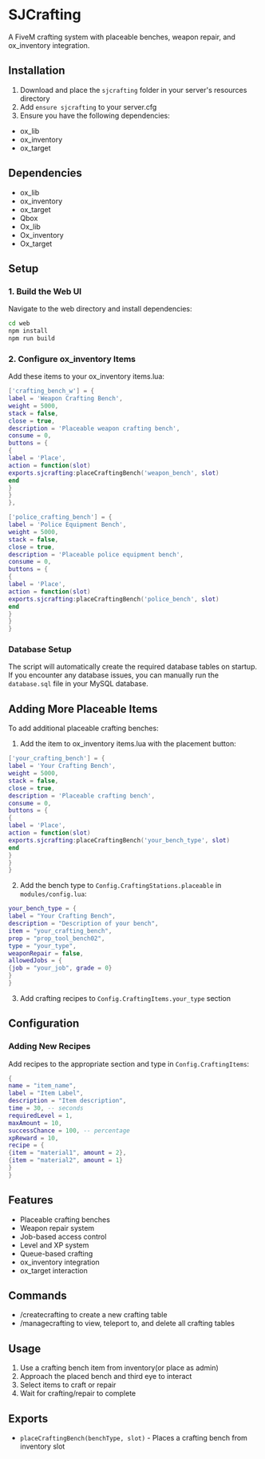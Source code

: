 # SJCrafting

A FiveM crafting system with placeable benches, weapon repair, and ox_inventory integration.

## Installation

1. Download and place the `sjcrafting` folder in your server's resources directory
2. Add `ensure sjcrafting` to your server.cfg
3. Ensure you have the following dependencies:
- ox_lib
- ox_inventory
- ox_target

## Dependencies

- ox_lib
- ox_inventory  
- ox_target
- Qbox
- Ox_lib
- Ox_inventory  
- Ox_target

## Setup

### 1. Build the Web UI

Navigate to the web directory and install dependencies:

```bash
cd web
npm install
npm run build
```

### 2. Configure ox_inventory Items

Add these items to your ox_inventory items.lua:

```lua
['crafting_bench_w'] = {
label = 'Weapon Crafting Bench',
weight = 5000,
stack = false,
close = true,
description = 'Placeable weapon crafting bench',
consume = 0,
buttons = {
{
label = 'Place',
action = function(slot)
exports.sjcrafting:placeCraftingBench('weapon_bench', slot)
end
}
}
},

['police_crafting_bench'] = {
label = 'Police Equipment Bench', 
weight = 5000,
stack = false,
close = true,
description = 'Placeable police equipment bench',
consume = 0,
buttons = {
{
label = 'Place',
action = function(slot)
exports.sjcrafting:placeCraftingBench('police_bench', slot)
end
}
}
}
```

### Database Setup

The script will automatically create the required database tables on startup. If you encounter any database issues, you can manually run the `database.sql` file in your MySQL database.

## Adding More Placeable Items

To add additional placeable crafting benches:

1. Add the item to ox_inventory items.lua with the placement button:

```lua
['your_crafting_bench'] = {
label = 'Your Crafting Bench',
weight = 5000,
stack = false,
close = true,
description = 'Placeable crafting bench',
consume = 0,
buttons = {
{
label = 'Place',
action = function(slot)
exports.sjcrafting:placeCraftingBench('your_bench_type', slot)
end
}
}
}
```

2. Add the bench type to `Config.CraftingStations.placeable` in `modules/config.lua`:

```lua
your_bench_type = {
label = "Your Crafting Bench",
description = "Description of your bench",
item = "your_crafting_bench",
prop = "prop_tool_bench02",
type = "your_type",
weaponRepair = false,
allowedJobs = {
{job = "your_job", grade = 0}
}
}
```

3. Add crafting recipes to `Config.CraftingItems.your_type` section

## Configuration

### Adding New Recipes

Add recipes to the appropriate section and type in `Config.CraftingItems`:

```lua
{
name = "item_name",
label = "Item Label",
description = "Item description",
time = 30, -- seconds
requiredLevel = 1,
maxAmount = 10,
successChance = 100, -- percentage
xpReward = 10,
recipe = {
{item = "material1", amount = 2},
{item = "material2", amount = 1}
}
}
```

## Features

- Placeable crafting benches
- Weapon repair system
- Job-based access control
- Level and XP system
- Queue-based crafting
- ox_inventory integration
- ox_target interaction

## Commands
- /createcrafting to create a new crafting table
- /managecrafting to view, teleport to, and delete all crafting tables

## Usage

1. Use a crafting bench item from inventory(or place as admin)
2. Approach the placed bench and third eye to interact
3. Select items to craft or repair
4. Wait for crafting/repair to complete

## Exports

- `placeCraftingBench(benchType, slot)` - Places a crafting bench from inventory slot 
